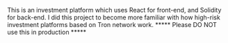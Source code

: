 This is an investment platform which uses React for front-end, and Solidity for back-end. I did this project to become more familiar with how high-risk investment platforms based on Tron network work.
***** Please DO NOT use this in production *****